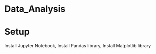 # Data_Analysis
# Setup
  Install Jupyter Notebook,
  Install Pandas library,
  Install Matplotlib library
	
